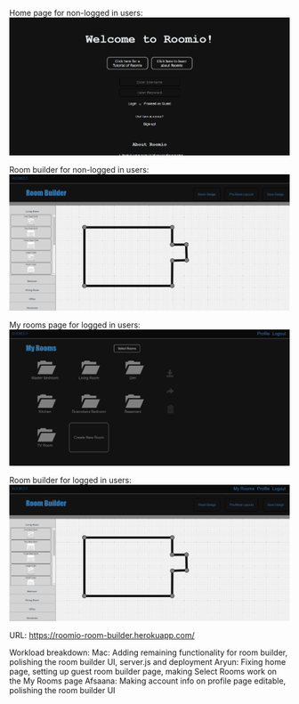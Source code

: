 Home page for non-logged in users:
![image](homepage-notloggedin.png)

Room builder for non-logged in users:
![image](roombuilder-page-guest.png)

My rooms page for logged in users:
![image](myrooms-page.png)

Room builder for logged in users:
![image](roombuilder-page.png)

URL: https://roomio-room-builder.herokuapp.com/

Workload breakdown:
Mac: Adding remaining functionality for room builder, polishing the room builder UI, server.js and deployment
Aryun: Fixing home page, setting up guest room builder page, making Select Rooms work on the My Rooms page
Afsaana: Making account info on profile page editable, polishing the room builder UI
